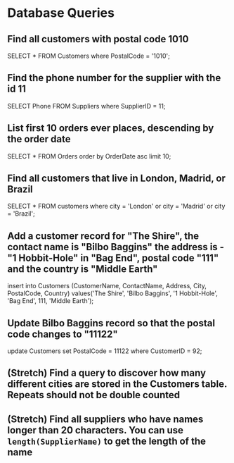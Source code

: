 # Database Queries

## Find all customers with postal code 1010

SELECT * FROM Customers where PostalCode = '1010';

## Find the phone number for the supplier with the id 11

SELECT Phone FROM Suppliers where SupplierID = 11;

## List first 10 orders ever places, descending by the order date

SELECT * FROM Orders order by OrderDate asc limit 10;

## Find all customers that live in London, Madrid, or Brazil

SELECT * FROM customers where city = 'London' or city = 'Madrid' or city = 'Brazil';

## Add a customer record for "The Shire", the contact name is "Bilbo Baggins" the address is -"1 Hobbit-Hole" in "Bag End", postal code "111" and the country is "Middle Earth"

insert into Customers (CustomerName, ContactName, Address, City, PostalCode, Country) values('The Shire', 'Bilbo Baggins', '1 Hobbit-Hole', 'Bag End', 111, 'Middle Earth');

## Update Bilbo Baggins record so that the postal code changes to "11122"

update Customers set PostalCode = 11122
where CustomerID = 92;

## (Stretch) Find a query to discover how many different cities are stored in the Customers table. Repeats should not be double counted

## (Stretch) Find all suppliers who have names longer than 20 characters. You can use `length(SupplierName)` to get the length of the name
